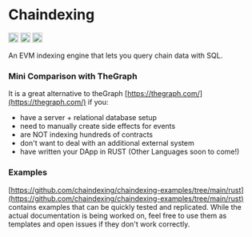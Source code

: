 # Chaindexing

[<img alt="github" src="https://img.shields.io/badge/Github-jurshsmith%2Fchaindexing-blue?logo=github" height="20">](https://github.com/jurshsmith/chaindexing-rs)
[<img alt="crates.io" src="https://img.shields.io/crates/v/chaindexing.svg?style=for-the-badge&color=fc8d62&logo=rust" height="20">](https://crates.io/crates/chaindexing)
[<img alt="diesel-streamer build" src="https://img.shields.io/github/actions/workflow/status/jurshsmith/chaindexing-rs/ci.yml?branch=main&style=for-the-badge" height="20">](https://github.com/jurshsmith/chaindexing-rs/actions?query=branch%3Amain)

An EVM indexing engine that lets you query chain data with SQL.

### Mini Comparison with TheGraph

It is a great alternative to theGraph [https://thegraph.com/](https://thegraph.com/) if you:

- have a server + relational database setup
- need to manually create side effects for events
- are NOT indexing hundreds of contracts
- don't want to deal with an additional external system
- have written your DApp in RUST (Other Languages soon to come!)

### Examples

[https://github.com/chaindexing/chaindexing-examples/tree/main/rust](https://github.com/chaindexing/chaindexing-examples/tree/main/rust) contains examples that can be quickly tested and replicated. While the actual documentation is being worked on, feel free to use them as templates and open issues if they don't work correctly.
